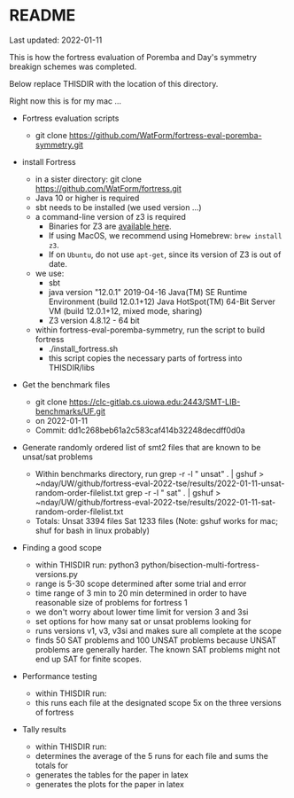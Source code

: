 # README

Last updated: 2022-01-11

This is how the fortress evaluation of Poremba and Day's symmetry breakign schemes was completed.

Below replace THISDIR with the location of this directory.

Right now this is for my mac ...

* Fortress evaluation scripts
	- git clone https://github.com/WatForm/fortress-eval-poremba-symmetry.git
	
* install Fortress
	- in a sister directory: git clone https://github.com/WatForm/fortress.git
	- Java 10 or higher is required
	- sbt needs to be installed (we used version ...)
	- a command-line version of z3 is required
		+ Binaries for Z3 are [available here](https://github.com/Z3Prover/z3/releases).
    	+ If using MacOS, we recommend using Homebrew: `brew install z3`.
    	+ If on `Ubuntu`, do not use `apt-get`, since its version of Z3 is out of date.
    - we use:
    	+ sbt 
		+ java version "12.0.1" 2019-04-16
			Java(TM) SE Runtime Environment (build 12.0.1+12)
			Java HotSpot(TM) 64-Bit Server VM (build 12.0.1+12, mixed mode, sharing)
    	+ Z3 version 4.8.12 - 64 bit    
	- within fortress-eval-poremba-symmetry, run the script to build fortress 
		+ ./install_fortress.sh
		+ this script copies the necessary parts of fortress into THISDIR/libs
		
* Get the benchmark files
	- git clone https://clc-gitlab.cs.uiowa.edu:2443/SMT-LIB-benchmarks/UF.git
	- on 2022-01-11
	- Commit: dd1c268beb61a2c583caf414b32248decdff0d0a

* Generate randomly ordered list of smt2 files that are known to be unsat/sat problems
	- Within benchmarks directory, run
		grep -r -l " unsat" . | gshuf >  ~nday/UW/github/fortress-eval-2022-tse/results/2022-01-11-unsat-random-order-filelist.txt
		grep -r -l " sat" . | gshuf > ~nday/UW/github/fortress-eval-2022-tse/results/2022-01-11-sat-random-order-filelist.txt
	- Totals: Unsat 3394 files Sat 1233 files
	(Note: gshuf works for mac; shuf for bash in linux probably)

* Finding a good scope
	- within THISDIR run: python3 python/bisection-multi-fortress-versions.py
	- range is 5-30 scope determined after some trial and error
	- time range of 3 min to 20 min determined in order to have reasonable size of problems for fortress 1 
	- we don't worry about lower time limit for version 3 and 3si
	- set options for how many sat or unsat problems looking for
	- runs versions v1, v3, v3si and makes sure all complete at the scope
	- finds 50 SAT problems and 100 UNSAT problems because UNSAT problems are generally harder. The known SAT problems might not end up SAT for finite scopes.	

* Performance testing
	- within THISDIR run: 
	- this runs each file at the designated scope 5x on the three versions of fortress

* Tally results
	- within THISDIR run:
	- determines the average of the 5 runs for each file and sums the totals for 
	- generates the tables for the paper in latex
	- generates the plots for the paper in latex

